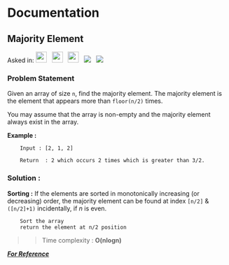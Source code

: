 # Documentation

## **Majority Element**

Asked in: 
<img src= "https://img.shields.io/badge/-Microsoft-black" height="25">&nbsp;&nbsp;
<img src= "https://img.shields.io/badge/-Yahoo-purple" height="25">&nbsp;&nbsp;
<img src= "https://img.shields.io/badge/-Google-Red" height="25">&nbsp;&nbsp;
<img src= "https://img.shields.io/badge/-Interviewbit-skyblue">&nbsp;&nbsp;
<img src= "https://img.shields.io/badge/-Python-brown">&nbsp;&nbsp;


### Problem Statement 
Given an array of size ```n```, find the majority element. The majority element is the element that appears more than ```floor(n/2)``` times.

You may assume that the array is non-empty and the majority element always exist in the array.




**Example :**

        Input : [2, 1, 2]
        
        Return  : 2 which occurs 2 times which is greater than 3/2.
        
 ### Solution :
 **Sorting :** 
 If the elements are sorted in monotonically increasing (or decreasing) order, the majority element can be found at index `[n/2]` & `([n/2]+1)` incidentally, if *n* is even.


        Sort the array
        return the element at n/2 position

 
           
 >>Time complexity : **O(nlogn)**

***[For Reference](https://www.interviewbit.com/problems/majority-element/)***
